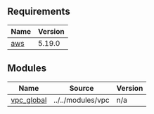<!-- BEGIN_TF_DOCS -->
## Requirements

| Name | Version |
|------|---------|
| <a name="requirement_aws"></a> [aws](#requirement\_aws) | 5.19.0 |

## Modules

| Name | Source | Version |
|------|--------|---------|
| <a name="module_vpc_global"></a> [vpc\_global](#module\_vpc\_global) | ../../modules/vpc | n/a |
<!-- END_TF_DOCS -->
